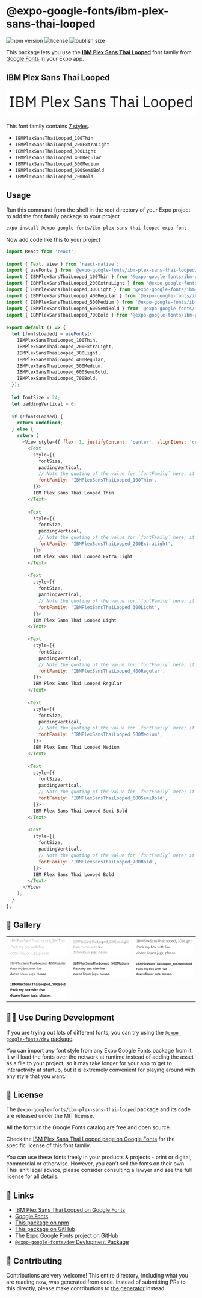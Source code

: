 # @expo-google-fonts/ibm-plex-sans-thai-looped

![npm version](https://flat.badgen.net/npm/v/@expo-google-fonts/ibm-plex-sans-thai-looped)
![license](https://flat.badgen.net/github/license/expo/google-fonts)
![publish size](https://flat.badgen.net/packagephobia/install/@expo-google-fonts/ibm-plex-sans-thai-looped)

This package lets you use the [**IBM Plex Sans Thai Looped**](https://fonts.google.com/specimen/IBM+Plex+Sans+Thai+Looped) font family from [Google Fonts](https://fonts.google.com/) in your Expo app.

## IBM Plex Sans Thai Looped

![IBM Plex Sans Thai Looped](./font-family.png)

This font family contains [7 styles](#-gallery).

- `IBMPlexSansThaiLooped_100Thin`
- `IBMPlexSansThaiLooped_200ExtraLight`
- `IBMPlexSansThaiLooped_300Light`
- `IBMPlexSansThaiLooped_400Regular`
- `IBMPlexSansThaiLooped_500Medium`
- `IBMPlexSansThaiLooped_600SemiBold`
- `IBMPlexSansThaiLooped_700Bold`

## Usage

Run this command from the shell in the root directory of your Expo project to add the font family package to your project
```sh
expo install @expo-google-fonts/ibm-plex-sans-thai-looped expo-font
```

Now add code like this to your project
```js
import React from 'react';

import { Text, View } from 'react-native';
import { useFonts } from '@expo-google-fonts/ibm-plex-sans-thai-looped/useFonts';
import { IBMPlexSansThaiLooped_100Thin } from '@expo-google-fonts/ibm-plex-sans-thai-looped/100Thin';
import { IBMPlexSansThaiLooped_200ExtraLight } from '@expo-google-fonts/ibm-plex-sans-thai-looped/200ExtraLight';
import { IBMPlexSansThaiLooped_300Light } from '@expo-google-fonts/ibm-plex-sans-thai-looped/300Light';
import { IBMPlexSansThaiLooped_400Regular } from '@expo-google-fonts/ibm-plex-sans-thai-looped/400Regular';
import { IBMPlexSansThaiLooped_500Medium } from '@expo-google-fonts/ibm-plex-sans-thai-looped/500Medium';
import { IBMPlexSansThaiLooped_600SemiBold } from '@expo-google-fonts/ibm-plex-sans-thai-looped/600SemiBold';
import { IBMPlexSansThaiLooped_700Bold } from '@expo-google-fonts/ibm-plex-sans-thai-looped/700Bold';

export default () => {
  let [fontsLoaded] = useFonts({
    IBMPlexSansThaiLooped_100Thin,
    IBMPlexSansThaiLooped_200ExtraLight,
    IBMPlexSansThaiLooped_300Light,
    IBMPlexSansThaiLooped_400Regular,
    IBMPlexSansThaiLooped_500Medium,
    IBMPlexSansThaiLooped_600SemiBold,
    IBMPlexSansThaiLooped_700Bold,
  });

  let fontSize = 24;
  let paddingVertical = 6;

  if (!fontsLoaded) {
    return undefined;
  } else {
    return (
      <View style={{ flex: 1, justifyContent: 'center', alignItems: 'center' }}>
        <Text
          style={{
            fontSize,
            paddingVertical,
            // Note the quoting of the value for `fontFamily` here; it expects a string!
            fontFamily: 'IBMPlexSansThaiLooped_100Thin',
          }}>
          IBM Plex Sans Thai Looped Thin
        </Text>

        <Text
          style={{
            fontSize,
            paddingVertical,
            // Note the quoting of the value for `fontFamily` here; it expects a string!
            fontFamily: 'IBMPlexSansThaiLooped_200ExtraLight',
          }}>
          IBM Plex Sans Thai Looped Extra Light
        </Text>

        <Text
          style={{
            fontSize,
            paddingVertical,
            // Note the quoting of the value for `fontFamily` here; it expects a string!
            fontFamily: 'IBMPlexSansThaiLooped_300Light',
          }}>
          IBM Plex Sans Thai Looped Light
        </Text>

        <Text
          style={{
            fontSize,
            paddingVertical,
            // Note the quoting of the value for `fontFamily` here; it expects a string!
            fontFamily: 'IBMPlexSansThaiLooped_400Regular',
          }}>
          IBM Plex Sans Thai Looped Regular
        </Text>

        <Text
          style={{
            fontSize,
            paddingVertical,
            // Note the quoting of the value for `fontFamily` here; it expects a string!
            fontFamily: 'IBMPlexSansThaiLooped_500Medium',
          }}>
          IBM Plex Sans Thai Looped Medium
        </Text>

        <Text
          style={{
            fontSize,
            paddingVertical,
            // Note the quoting of the value for `fontFamily` here; it expects a string!
            fontFamily: 'IBMPlexSansThaiLooped_600SemiBold',
          }}>
          IBM Plex Sans Thai Looped Semi Bold
        </Text>

        <Text
          style={{
            fontSize,
            paddingVertical,
            // Note the quoting of the value for `fontFamily` here; it expects a string!
            fontFamily: 'IBMPlexSansThaiLooped_700Bold',
          }}>
          IBM Plex Sans Thai Looped Bold
        </Text>
      </View>
    );
  }
};

```

## 🔡 Gallery


||||
|-|-|-|
|![IBMPlexSansThaiLooped_100Thin](./IBMPlexSansThaiLooped_100Thin.ttf.png)|![IBMPlexSansThaiLooped_200ExtraLight](./IBMPlexSansThaiLooped_200ExtraLight.ttf.png)|![IBMPlexSansThaiLooped_300Light](./IBMPlexSansThaiLooped_300Light.ttf.png)||
|![IBMPlexSansThaiLooped_400Regular](./IBMPlexSansThaiLooped_400Regular.ttf.png)|![IBMPlexSansThaiLooped_500Medium](./IBMPlexSansThaiLooped_500Medium.ttf.png)|![IBMPlexSansThaiLooped_600SemiBold](./IBMPlexSansThaiLooped_600SemiBold.ttf.png)||
|![IBMPlexSansThaiLooped_700Bold](./IBMPlexSansThaiLooped_700Bold.ttf.png)||||


## 👩‍💻 Use During Development

If you are trying out lots of different fonts, you can try using the [`@expo-google-fonts/dev` package](https://github.com/expo/google-fonts/tree/master/font-packages/dev#readme).

You can import *any* font style from any Expo Google Fonts package from it. It will load the fonts
over the network at runtime instead of adding the asset as a file to your project, so it may take longer
for your app to get to interactivity at startup, but it is extremely convenient
for playing around with any style that you want.

## 📖 License

The `@expo-google-fonts/ibm-plex-sans-thai-looped` package and its code are released under the MIT license.

All the fonts in the Google Fonts catalog are free and open source.

Check the [IBM Plex Sans Thai Looped page on Google Fonts](https://fonts.google.com/specimen/IBM+Plex+Sans+Thai+Looped) for the specific license of this font family.

You can use these fonts freely in your products & projects - print or digital, commercial or otherwise. However, you can't sell the fonts on their own. This isn't legal advice, please consider consulting a lawyer and see the full license for all details.

## 🔗 Links

- [IBM Plex Sans Thai Looped on Google Fonts](https://fonts.google.com/specimen/IBM+Plex+Sans+Thai+Looped)
- [Google Fonts](https://fonts.google.com/)
- [This package on npm](https://www.npmjs.com/package/@expo-google-fonts/ibm-plex-sans-thai-looped)
- [This package on GitHub](https://github.com/expo/google-fonts/tree/master/font-packages/ibm-plex-sans-thai-looped)
- [The Expo Google Fonts project on GitHub](https://github.com/expo/google-fonts)
- [`@expo-google-fonts/dev` Devlopment Package](https://github.com/expo/google-fonts/tree/master/font-packages/dev)

## 🤝 Contributing

Contributions are very welcome! This entire directory, including what you are reading now, was generated from code. Instead of submitting PRs to this directly, please make contributions to [the generator](https://github.com/expo/google-fonts/tree/master/packages/generator) instead.
